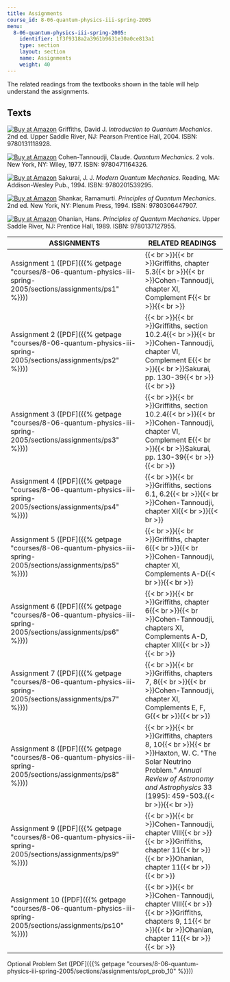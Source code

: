```yaml
---
title: Assignments
course_id: 8-06-quantum-physics-iii-spring-2005
menu:
  8-06-quantum-physics-iii-spring-2005:
    identifier: 1f3f9318a2a3961b9631e30a0ce813a1
    type: section
    layout: section
    name: Assignments
    weight: 40
---
```

The related readings from the textbooks shown in the table will help understand the assignments.

Texts
-----

[![Buy at Amazon](/images/a_logo_17.gif)](http://www.amazon.com/exec/obidos/ASIN/0131118927/ref=nosim/mitopencourse-20) Griffiths, David J. _Introduction to Quantum Mechanics_. 2nd ed. Upper Saddle River, NJ: Pearson Prentice Hall, 2004. ISBN: 9780131118928.

[![Buy at Amazon](/images/a_logo_17.gif)](http://www.amazon.com/exec/obidos/ASIN/0471164321/ref=nosim/mitopencourse-20) Cohen-Tannoudji, Claude. _Quantum Mechanics_. 2 vols. New York, NY: Wiley, 1977. ISBN: 9780471164326.

[![Buy at Amazon](/images/a_logo_17.gif)](http://www.amazon.com/exec/obidos/ASIN/0201539292/ref=nosim/mitopencourse-20) Sakurai, J. J. _Modern Quantum Mechanics_. Reading, MA: Addison-Wesley Pub., 1994. ISBN: 9780201539295.

[![Buy at Amazon](/images/a_logo_17.gif)](http://www.amazon.com/exec/obidos/ASIN/0306447908/ref=nosim/mitopencourse-20) Shankar, Ramamurti. _Principles of Quantum Mechanics_. 2nd ed. New York, NY: Plenum Press, 1994. ISBN: 9780306447907.

[![Buy at Amazon](/images/a_logo_17.gif)](http://www.amazon.com/exec/obidos/ASIN/0137127952/ref=nosim/mitopencourse-20) Ohanian, Hans. _Principles of Quantum Mechanics_. Upper Saddle River, NJ: Prentice Hall, 1989. ISBN: 9780137127955.

| ASSIGNMENTS | RELATED READINGS |
| --- | --- |
| Assignment 1 ([PDF]({{% getpage "courses/8-06-quantum-physics-iii-spring-2005/sections/assignments/ps1" %}})) | {{< br >}}{{< br >}}Griffiths, chapter 5.3{{< br >}}{{< br >}}Cohen-Tannoudji, chapter XI, Complement F{{< br >}}{{< br >}} |
| Assignment 2 ([PDF]({{% getpage "courses/8-06-quantum-physics-iii-spring-2005/sections/assignments/ps2" %}})) | {{< br >}}{{< br >}}Griffiths, section 10.2.4{{< br >}}{{< br >}}Cohen-Tannoudji, chapter VI, Complement E{{< br >}}{{< br >}}Sakurai, pp. 130-39{{< br >}}{{< br >}} |
| Assignment 3 ([PDF]({{% getpage "courses/8-06-quantum-physics-iii-spring-2005/sections/assignments/ps3" %}})) | {{< br >}}{{< br >}}Griffiths, section 10.2.4{{< br >}}{{< br >}}Cohen-Tannoudji, chapter VI, Complement E{{< br >}}{{< br >}}Sakurai, pp. 130-39{{< br >}}{{< br >}} |
| Assignment 4 ([PDF]({{% getpage "courses/8-06-quantum-physics-iii-spring-2005/sections/assignments/ps4" %}})) | {{< br >}}{{< br >}}Griffiths, sections 6.1, 6.2{{< br >}}{{< br >}}Cohen-Tannoudji, chapter XI{{< br >}}{{< br >}} |
| Assignment 5 ([PDF]({{% getpage "courses/8-06-quantum-physics-iii-spring-2005/sections/assignments/ps5" %}})) | {{< br >}}{{< br >}}Griffiths, chapter 6{{< br >}}{{< br >}}Cohen-Tannoudji, chapter XI, Complements A-D{{< br >}}{{< br >}} |
| Assignment 6 ([PDF]({{% getpage "courses/8-06-quantum-physics-iii-spring-2005/sections/assignments/ps6" %}})) | {{< br >}}{{< br >}}Griffiths, chapter 6{{< br >}}{{< br >}}Cohen-Tannoudji, chapters XI, Complements A-D, chapter XII{{< br >}}{{< br >}} |
| Assignment 7 ([PDF]({{% getpage "courses/8-06-quantum-physics-iii-spring-2005/sections/assignments/ps7" %}})) | {{< br >}}{{< br >}}Griffiths, chapters 7, 8{{< br >}}{{< br >}}Cohen-Tannoudji, chapter XI, Complements E, F, G{{< br >}}{{< br >}} |
| Assignment 8 ([PDF]({{% getpage "courses/8-06-quantum-physics-iii-spring-2005/sections/assignments/ps8" %}})) | {{< br >}}{{< br >}}Griffiths, chapters 8, 10{{< br >}}{{< br >}}Haxton, W. C. "The Solar Neutrino Problem." _Annual Review of Astronomy and Astrophysics_ 33 (1995): 459-503.{{< br >}}{{< br >}} |
| Assignment 9 ([PDF]({{% getpage "courses/8-06-quantum-physics-iii-spring-2005/sections/assignments/ps9" %}})) | {{< br >}}{{< br >}}Cohen-Tannoudji, chapter VIII{{< br >}}{{< br >}}Griffiths, chapter 11{{< br >}}{{< br >}}Ohanian, chapter 11{{< br >}}{{< br >}} |
| Assignment 10 ([PDF]({{% getpage "courses/8-06-quantum-physics-iii-spring-2005/sections/assignments/ps10" %}})) | {{< br >}}{{< br >}}Cohen-Tannoudji, chapter VIII{{< br >}}{{< br >}}Griffiths, chapters 9, 11{{< br >}}{{< br >}}Ohanian, chapter 11{{< br >}}{{< br >}} 

Optional Problem Set ([PDF]({{% getpage "courses/8-06-quantum-physics-iii-spring-2005/sections/assignments/opt_prob_10" %}}))